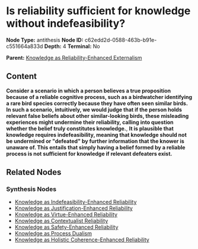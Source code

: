 # Is reliability sufficient for knowledge without indefeasibility?

**Node Type:** antithesis
**Node ID:** c62edd2d-0588-463b-b91e-c551664a833d
**Depth:** 4
**Terminal:** No

**Parent:** [Knowledge as Reliability-Enhanced Externalism](knowledge-as-reliability-enhanced-externalism-synthesis-dddf2574-148a-4fa6-8ed9-f47aa606ecaa.md)

## Content

**Consider a scenario in which a person believes a true proposition because of a reliable cognitive process, such as a birdwatcher identifying a rare bird species correctly because they have often seen similar birds. In such a scenario, intuitively, we would judge that if the person holds relevant false beliefs about other similar-looking birds, these misleading experiences might undermine their reliability, calling into question whether the belief truly constitutes knowledge.**, **It is plausible that knowledge requires indefeasibility, meaning that knowledge should not be undermined or "defeated" by further information that the knower is unaware of. This entails that simply having a belief formed by a reliable process is not sufficient for knowledge if relevant defeaters exist.**

## Related Nodes

### Synthesis Nodes

- [Knowledge as Indefeasibility-Enhanced Reliability](knowledge-as-indefeasibility-enhanced-reliability-synthesis-62db34c0-5c68-480f-90d5-135bebb52934.md)
- [Knowledge as Justification-Enhanced Reliability](knowledge-as-justification-enhanced-reliability-synthesis-643ef64f-9cc8-4f27-b15a-6ac15f6f20d8.md)
- [Knowledge as Virtue-Enhanced Reliability](knowledge-as-virtue-enhanced-reliability-synthesis-6c3b87af-e24f-4c96-8a52-8c647b6e6bb4.md)
- [Knowledge as Contextualist Reliability](knowledge-as-contextualist-reliability-synthesis-f7573cf2-064f-4670-a585-fc1e18fb2be8.md)
- [Knowledge as Safety-Enhanced Reliability](knowledge-as-safety-enhanced-reliability-synthesis-57356e9f-956e-4dc5-90bf-b40632812f49.md)
- [Knowledge as Process Dualism](knowledge-as-process-dualism-synthesis-f46b520d-8ad5-46cd-aa78-d0d3e00c48a2.md)
- [Knowledge as Holistic Coherence-Enhanced Reliability](knowledge-as-holistic-coherence-enhanced-reliability-synthesis-c736ada1-a801-4095-85cb-dc97bf39a4fd.md)
